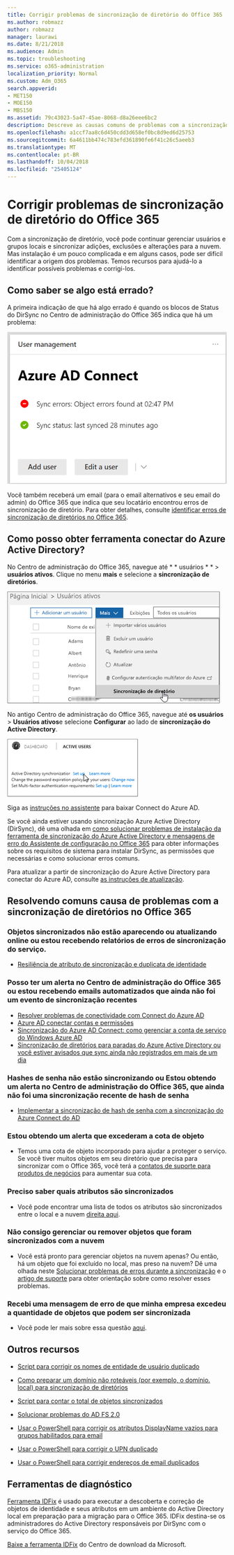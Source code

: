 ```yaml
---
title: Corrigir problemas de sincronização de diretório do Office 365
ms.author: robmazz
author: robmazz
manager: laurawi
ms.date: 8/21/2018
ms.audience: Admin
ms.topic: troubleshooting
ms.service: o365-administration
localization_priority: Normal
ms.custom: Adm_O365
search.appverid:
- MET150
- MOE150
- MBS150
ms.assetid: 79c43023-5a47-45ae-8068-d8a26eee6bc2
description: Descreve as causas comuns de problemas com a sincronização de diretórios no Office 365 e fornece alguns métodos para ajudar a solucionar e resolvê-los.
ms.openlocfilehash: a1ccf7aa8c6d450cdd3d658ef0bc8d9ed6d25753
ms.sourcegitcommit: 6a4611bb474c783efd361890fe6f41c26c5aeeb3
ms.translationtype: MT
ms.contentlocale: pt-BR
ms.lasthandoff: 10/04/2018
ms.locfileid: "25405124"
---
```

# <a name="fixing-problems-with-directory-synchronization-for-office-365"></a>Corrigir problemas de sincronização de diretório do Office 365

Com a sincronização de diretório, você pode continuar gerenciar usuários e grupos locais e sincronizar adições, exclusões e alterações para a nuvem. Mas instalação é um pouco complicada e em alguns casos, pode ser difícil identificar a origem dos problemas. Temos recursos para ajudá-lo a identificar possíveis problemas e corrigi-los.
  
## <a name="how-do-i-know-if-something-is-wrong"></a>Como saber se algo está errado?

A primeira indicação de que há algo errado é quando os blocos de Status do DirSync no Centro de administração do Office 365 indica que há um problema:
  
![O Status de DirSync lado a lado no modo de visualização admin center](media/060006e9-de61-49d5-8979-e77cda198e71.png)
  
Você também receberá um email (para o email alternativos e seu email do admin) do Office 365 que indica que seu locatário encontrou erros de sincronização de diretório. Para obter detalhes, consulte [identificar erros de sincronização de diretórios no Office 365](identify-directory-synchronization-errors.md).
  
## <a name="how-do-i-get-azure-active-directory-connect-tool"></a>Como posso obter ferramenta conectar do Azure Active Directory?

No Centro de administração do Office 365, navegue até * * usuários * * \> **usuários ativos**. Clique no menu **mais** e selecione a **sincronização de diretórios**. 
  
![No menu mais, escolha a sincronização de diretórios](media/dc6669e5-c01b-471e-9cdf-04f5d44e1c4b.png)
  
No antigo Centro de administração do Office 365, navegue até **os usuários** \> **Usuários ativos**e selecione **Configurar** ao lado de **sincronização do Active Directory**. 
  
![Escolha Configurar ao lado de sincronização do Active Directory](media/bd95492b-d65e-4072-a6ee-e562f5f566c3.png)
  
Siga as [instruções no assistente](set-up-directory-synchronization.md) para baixar Connect do Azure AD. 
  
Se você ainda estiver usando sincronização Azure Active Directory (DirSync), dê uma olhada em [como solucionar problemas de instalação da ferramenta de sincronização do Azure Active Directory e mensagens de erro do Assistente de configuração no Office 365](https://go.microsoft.com/fwlink/p/?LinkId=396717) para obter informações sobre os requisitos de sistema para instalar DirSync, as permissões que necessárias e como solucionar erros comuns. 
  
Para atualizar a partir de sincronização do Azure Active Directory para conectar do Azure AD, consulte [as instruções de atualização](https://go.microsoft.com/fwlink/p/?LinkId=733240).
  
## <a name="resolving-common-causes-of-problems-with-directory-synchronization-in-office-365"></a>Resolvendo comuns causa de problemas com a sincronização de diretórios no Office 365

### <a name="synchronized-objects-arent-appearing-or-updating-online-or-im-getting-synchronization-error-reports-from-the-service"></a>**Objetos sincronizados não estão aparecendo ou atualizando online ou estou recebendo relatórios de erros de sincronização do serviço.**

- [Resiliência de atributo de sincronização e duplicata de identidade](https://go.microsoft.com/fwlink/p/?LinkID=798300)

### <a name="i-have-an-alert-in-the-office-365-admin-center-or-am-receiving-automated-emails-that-there-hasnt-been-a-recent-synchronization-event"></a>**Posso ter um alerta no Centro de administração do Office 365 ou estou recebendo emails automatizados que ainda não foi um evento de sincronização recentes**
- [Resolver problemas de conectividade com Connect do Azure AD](https://go.microsoft.com/fwlink/p/?LinkId=820597)
- [Azure AD conectar contas e permissões](https://go.microsoft.com/fwlink/p/?LinkId=820598)
- [Sincronização do Azure AD Connect: como gerenciar a conta de serviço do Windows Azure AD](https://go.microsoft.com/fwlink/p/?LinkId=820599)
- [Sincronização de diretórios para paradas do Azure Active Directory ou você estiver avisados que sync ainda não registrados em mais de um dia](https://support.microsoft.com/help/2882421/directory-synchronization-to-azure-active-directory-stops-or-you-re-warned-that-sync-hasn-t-registered-in-more-than-a-day)

### <a name="password-hashes-arent-synchronizing-or-im-seeing-an-alert-in-the-office-365-admin-center-that-there-hasnt-been-a-recent-password-hash-synchronization"></a>**Hashes de senha não estão sincronizando ou Estou obtendo um alerta no Centro de administração do Office 365, que ainda não foi uma sincronização recente de hash de senha**
- [Implementar a sincronização de hash de senha com a sincronização do Azure Connect do AD](https://docs.microsoft.com/azure/active-directory/hybrid/how-to-connect-password-hash-synchronization)

### <a name="im-seeing-an-alert-that-object-quota-exceeded"></a>**Estou obtendo um alerta que excederam a cota de objeto**
- Temos uma cota de objeto incorporado para ajudar a proteger o serviço. Se você tiver muitos objetos em seu diretório que precisa para sincronizar com o Office 365, você terá a [contatos de suporte para produtos de negócios](https://support.office.com/article/32a17ca7-6fa0-4870-8a8d-e25ba4ccfd4b) para aumentar sua cota.

### <a name="i-need-to-know-which-attributes-are-synchronized"></a>**Preciso saber quais atributos são sincronizados**
- Você pode encontrar uma lista de todos os atributos são sincronizados entre o local e a nuvem [direita aqui](https://go.microsoft.com/fwlink/p/?LinkId=396719).

### <a name="i-cant-manage-or-remove-objects-that-were-synchronized-to-the-cloud"></a>**Não consigo gerenciar ou remover objetos que foram sincronizados com a nuvem**
- Você está pronto para gerenciar objetos na nuvem apenas? Ou então, há um objeto que foi excluído no local, mas preso na nuvem? Dê uma olhada neste [Solucionar problemas de erros durante a sincronização](https://go.microsoft.com/fwlink/p/?linkid=842044) e o [artigo de suporte](https://go.microsoft.com/fwlink/p/?LinkId=396720) para obter orientação sobre como resolver esses problemas.

### <a name="i-got-an-error-message-that-my-company-has-exceeded-the-number-of-objects-that-can-be-synchronized"></a>**Recebi uma mensagem de erro de que minha empresa excedeu a quantidade de objetos que podem ser sincronizada**
- Você pode ler mais sobre essa questão [aqui](https://go.microsoft.com/fwlink/p/?LinkId=396721).
   
## <a name="other-resources"></a>Outros recursos

- [Script para corrigir os nomes de entidade de usuário duplicado](https://go.microsoft.com/fwlink/p/?LinkId=396725)
    
- [Como preparar um domínio não roteáveis (por exemplo, o domínio. local) para sincronização de diretórios](prepare-a-non-routable-domain-for-directory-synchronization.md)
    
- [Script para contar o total de objetos sincronizados](https://go.microsoft.com/fwlink/p/?LinkId=396726)
    
- [Solucionar problemas do AD FS 2.0](https://go.microsoft.com/fwlink/p/?LinkId=396727)
    
- [Usar o PowerShell para corrigir os atributos DisplayName vazios para grupos habilitados para email](https://go.microsoft.com/fwlink/p/?LinkId=396728)
    
- [Usar o PowerShell para corrigir o UPN duplicado](https://go.microsoft.com/fwlink/p/?LinkId=396730)
    
- [Usar o PowerShell para corrigir endereços de email duplicados](https://go.microsoft.com/fwlink/p/?LinkId=396731)
    
## <a name="diagnostic-tools"></a>Ferramentas de diagnóstico

[Ferramenta IDFix](prepare-directory-attributes-for-synch-with-idfix.md) é usado para executar a descoberta e correção de objetos de identidade e seus atributos em um ambiente do Active Directory local em preparação para a migração para o Office 365. IDFix destina-se os administradores do Active Directory responsáveis por DirSync com o serviço do Office 365. 

[Baixe a ferramenta IDFix](https://go.microsoft.com/fwlink/p/?LinkId=396718) do Centro de download da Microsoft.
